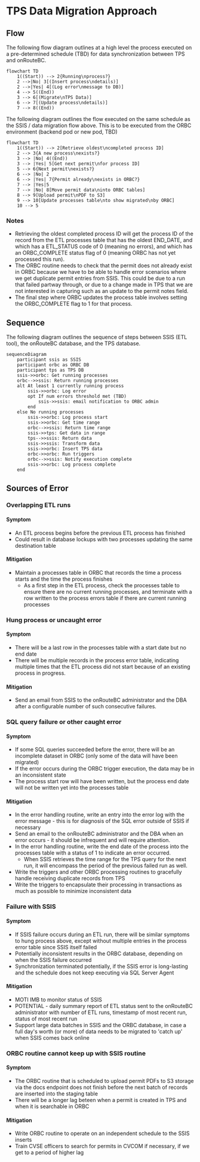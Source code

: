 # TPS Data Migration Approach
## Flow
The following flow diagram outlines at a high level the process executed on a pre-determined schedule (TBD) for data synchronization between TPS and onRouteBC.

```mermaid
flowchart TD
    1((Start)) --> 2{Running\nprocess?}
    2 -->|No| 3[(Insert process\ndetails)]
    2 -->|Yes| 4[(Log error\nmessage to DB)]
    4 --> 5((End))
    3 --> 6[(Migrate\nTPS Data)]
    6 --> 7[(Update process\ndetails)]
    7 --> 8((End))
```

The following diagram outlines the flow executed on the same schedule as the SSIS / data migration flow above. This is to be executed from the ORBC environment (backend pod or new pod, TBD)

```mermaid
flowchart TD
    1((Start)) --> 2[Retrieve oldest\ncompleted process ID]
    2 --> 3{A new process\nexists?}
    3 --> |No| 4((End))
    3 --> |Yes| 5[Get next permit\nfor process ID]
    5 --> 6{Next permit\nexists?}
    6 --> |No| 2
    6 --> |Yes| 7{Permit already\nexists in ORBC?}
    7 --> |Yes|5
    7 --> |No| 8[Move permit data\ninto ORBC tables]
    8 --> 9[Upload permit\nPDF to S3]
    9 --> 10[Update processes table\nto show migrated\nby ORBC]
    10 --> 5
```

### Notes
* Retrieving the oldest completed process ID will get the process ID of the record from the ETL processes table that has the oldest END_DATE, and which has a ETL_STATUS code of 0 (meaning no errors), and which has an ORBC_COMPLETE status flag of 0 (meaning ORBC has not yet processed this run).
* The ORBC routine needs to check that the permit does not already exist in ORBC because we have to be able to handle error scenarios where we get duplicate permit entries from SSIS. This could be due to a run that failed partway through, or due to a change made in TPS that we are not interested in capturing such as an update to the permit notes field.
* The final step where ORBC updates the process table involves setting the ORBC_COMPLETE flag to 1 for that process.

## Sequence
The following diagram outlines the sequence of steps between SSIS (ETL tool), the onRouteBC database, and the TPS database.

```mermaid
sequenceDiagram
    participant ssis as SSIS
    participant orbc as ORBC DB
    participant tps as TPS DB
    ssis->>orbc: Get running processes
    orbc-->>ssis: Return running processes
    alt At least 1 currently running process
        ssis->>orbc: Log error
        opt If num errors threshold met (TBD)
            ssis->>ssis: email notification to ORBC admin
        end
    else No running processes
        ssis->>orbc: Log process start
        ssis->>orbc: Get time range
        orbc-->>ssis: Return time range
        ssis->>tps: Get data in range
        tps-->>ssis: Return data
        ssis->>ssis: Transform data
        ssis->>orbc: Insert TPS data
        orbc->>orbc: Run triggers
        orbc-->>ssis: Notify execution complete
        ssis->>orbc: Log process complete
    end
```

## Sources of Error
### Overlapping ETL runs
#### Symptom
* An ETL process begins before the previous ETL process has finished
* Could result in database lockups with two processes updating the same destination table
#### Mitigation
* Maintain a processes table in ORBC that records the time a process starts and the time the process finishes
  * As a first step in the ETL process, check the processes table to ensure there are no current running processes, and terminate with a row written to the process errors table if there are current running processes

### Hung process or uncaught error
#### Symptom
* There will be a last row in the processes table with a start date but no end date
* There will be multiple records in the process error table, indicating multiple times that the ETL process did not start because of an existing process in progress.
#### Mitigation
* Send an email from SSIS to the onRouteBC administrator and the DBA after a configurable number of such consecutive failures.

### SQL query failure or other caught error
#### Symptom
* If some SQL queries succeeded before the error, there will be an incomplete dataset in ORBC (only some of the data will have been migrated)
* If the error occurs during the ORBC trigger execution, the data may be in an inconsistent state
* The process start row will have been written, but the process end date will not be written yet into the processes table
#### Mitigation
* In the error handling routine, write an entry into the error log with the error message - this is for diagnosis of the SQL error outside of SSIS if necessary
* Send an email to the onRouteBC administrator and the DBA when an error occurs - it should be infrequent and will require attention.
* In the error handling routine, write the end date of the process into the processes table with a status of 1 to indicate an error occurred.
  * When SSIS retrieves the time range for the TPS query for the next run, it will encompass the period of the previous failed run as well.
* Write the triggers and other ORBC processing routines to gracefully handle receiving duplicate records from TPS
* Write the triggers to encapsulate their processing in transactions as much as possible to minimize inconsistent data

### Failure with SSIS
#### Symptom
* If SSIS failure occurs during an ETL run, there will be similar symptoms to hung process above, except without multiple entries in the process error table since SSIS itself failed
* Potentially inconsistent results in the ORBC database, depending on when the SSIS failure occurred
* Synchronization terminated potentially, if the SSIS error is long-lasting and the schedule does not keep executing via SQL Server Agent
#### Mitigation
* MOTI IMB to monitor status of SSIS
* POTENTIAL - daily summary report of ETL status sent to the onRouteBC administrator with number of ETL runs, timestamp of most recent run, status of most recent run
* Support large data batches in SSIS and the ORBC database, in case a full day's worth (or more) of data needs to be migrated to 'catch up' when SSIS comes back online

### ORBC routine cannot keep up with SSIS routine
#### Symptom
* The ORBC routine that is scheduled to upload permit PDFs to S3 storage via the docs endpoint does not finish before the next batch of records are inserted into the staging table
* There will be a longer lag beteen when a permit is created in TPS and when it is searchable in ORBC
#### Mitigation
* Write ORBC routine to operate on an independent schedule to the SSIS inserts
* Train CVSE officers to search for permits in CVCOM if necessary, if we get to a period of higher lag